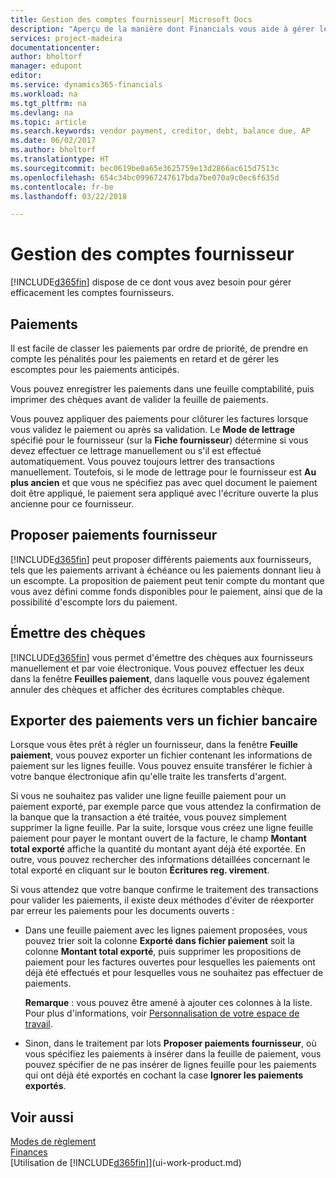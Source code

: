 ```yaml
---
title: Gestion des comptes fournisseur| Microsoft Docs
description: "Aperçu de la manière dont Financials vous aide à gérer les comptes fournisseurs, y compris les paiements fournisseur, les créditeurs, les dettes, et le solde dû."
services: project-madeira
documentationcenter: 
author: bholtorf
manager: edupont
editor: 
ms.service: dynamics365-financials
ms.workload: na
ms.tgt_pltfrm: na
ms.devlang: na
ms.topic: article
ms.search.keywords: vendor payment, creditor, debt, balance due, AP
ms.date: 06/02/2017
ms.author: bholtorf
ms.translationtype: HT
ms.sourcegitcommit: bec0619be0a65e3625759e13d2866ac615d7513c
ms.openlocfilehash: 654c34bc09967247617bda7be070a9c0ec6f635d
ms.contentlocale: fr-be
ms.lasthandoff: 03/22/2018

---
```

# <a name="managing-payables"></a>Gestion des comptes fournisseur
[!INCLUDE[d365fin](includes/d365fin_md.md)] dispose de ce dont vous avez besoin pour gérer efficacement les comptes fournisseurs.  

## <a name="payments"></a>Paiements
Il est facile de classer les paiements par ordre de priorité, de prendre en compte les pénalités pour les paiements en retard et de gérer les escomptes pour les paiements anticipés.

Vous pouvez enregistrer les paiements dans une feuille comptabilité, puis imprimer des chèques avant de valider la feuille de paiements.

Vous pouvez appliquer des paiements pour clôturer les factures lorsque vous validez le paiement ou après sa validation. Le **Mode de lettrage** spécifié pour le fournisseur (sur la **Fiche fournisseur**) détermine si vous devez effectuer ce lettrage manuellement ou s'il est effectué automatiquement. Vous pouvez toujours lettrer des transactions manuellement. Toutefois, si le mode de lettrage pour le fournisseur est **Au plus ancien** et que vous ne spécifiez pas avec quel document le paiement doit être appliqué, le paiement sera appliqué avec l'écriture ouverte la plus ancienne pour ce fournisseur.

## <a name="suggest-vendor-payments"></a>Proposer paiements fournisseur
[!INCLUDE[d365fin](includes/d365fin_md.md)] peut proposer différents paiements aux fournisseurs, tels que les paiements arrivant à échéance ou les paiements donnant lieu à un escompte. La proposition de paiement peut tenir compte du montant que vous avez défini comme fonds disponibles pour le paiement, ainsi que de la possibilité d'escompte lors du paiement.

## <a name="issue-checks"></a>Émettre des chèques
[!INCLUDE[d365fin](includes/d365fin_md.md)] vous permet d'émettre des chèques aux fournisseurs manuellement et par voie électronique. Vous pouvez effectuer les deux dans la fenêtre **Feuilles paiement**, dans laquelle vous pouvez également annuler des chèques et afficher des écritures comptables chèque.

## <a name="export-payments-to-a-bank-file"></a>Exporter des paiements vers un fichier bancaire
Lorsque vous êtes prêt à régler un fournisseur, dans la fenêtre **Feuille paiement**, vous pouvez exporter un fichier contenant les informations de paiement sur les lignes feuille. Vous pouvez ensuite transférer le fichier à votre banque électronique afin qu'elle traite les transferts d'argent.

Si vous ne souhaitez pas valider une ligne feuille paiement pour un paiement exporté, par exemple parce que vous attendez la confirmation de la banque que la transaction a été traitée, vous pouvez simplement supprimer la ligne feuille. Par la suite, lorsque vous créez une ligne feuille paiement pour payer le montant ouvert de la facture, le champ **Montant total exporté** affiche la quantité du montant ayant déjà été exportée. En outre, vous pouvez rechercher des informations détaillées concernant le total exporté en cliquant sur le bouton **Écritures reg. virement**.

Si vous attendez que votre banque confirme le traitement des transactions pour valider les paiements, il existe deux méthodes d'éviter de réexporter par erreur les paiements pour les documents ouverts :  

* Dans une feuille paiement avec les lignes paiement proposées, vous pouvez trier soit la colonne **Exporté dans fichier paiement** soit la colonne **Montant total exporté**, puis supprimer les propositions de paiement pour les factures ouvertes pour lesquelles les paiements ont déjà été effectués et pour lesquelles vous ne souhaitez pas effectuer de paiements.

    **Remarque** : vous pouvez être amené à ajouter ces colonnes à la liste. Pour plus d'informations, voir [Personnalisation de votre espace de travail](ui-personalization-user.md).  
* Sinon, dans le traitement par lots **Proposer paiements fournisseur**, où vous spécifiez les paiements à insérer dans la feuille de paiement, vous pouvez spécifier de ne pas insérer de lignes feuille pour les paiements qui ont déjà été exportés en cochant la case **Ignorer les paiements exportés**.

## <a name="see-also"></a>Voir aussi
[Modes de règlement](finance-payment-methods.md)  
[Finances](finance.md)  
[Utilisation de [!INCLUDE[d365fin](includes/d365fin_md.md)]](ui-work-product.md)


